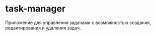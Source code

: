 # task-manager
Приложение для управления задачами с возможностью создания, редактирования и удаления задач.
